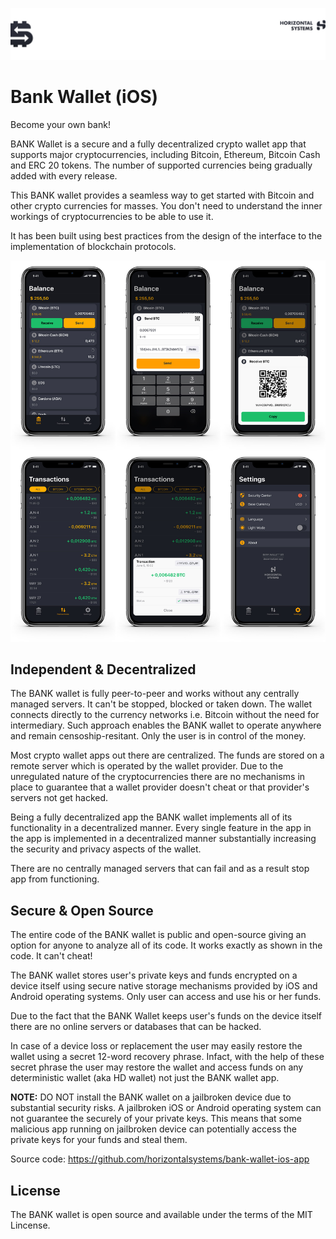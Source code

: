 ![Header](/Images/top-logo.jpg)

# Bank Wallet (iOS)

Become your own bank!

BANK Wallet is a secure and a fully decentralized crypto wallet app that supports major cryptocurrencies, including Bitcoin, Ethereum, Bitcoin Cash and ERC 20 tokens. The number of supported currencies being gradually added with every release.

This BANK wallet provides a seamless way to get started with Bitcoin and other crypto currencies for masses. You don't need to understand the inner workings of cryptocurrencies to be able to use it.

It has been built using best practices from the design of the interface to the implementation of blockchain protocols.

![Header](/Images/BankWalletAllTabs-X-Mockup.jpg)

## Independent & Decentralized

The BANK wallet is fully peer-to-peer and works without any centrally managed servers. It can't be stopped, blocked or taken down. The wallet connects directly to the currency networks i.e. Bitcoin without the need for intermediary. Such approach enables the BANK wallet to operate anywhere and remain censoship-resitant. Only the user is in control of the money.

Most crypto wallet apps out there are centralized. The funds are stored on a remote server which is operated by the wallet provider. Due to the unregulated nature of the cryptocurrencies there are no mechanisms in place to guarantee that a wallet provider doesn't cheat or that provider's servers not get hacked.

Being a fully decentralized app the BANK wallet implements all of its functionality in a decentralized manner. Every single feature in the app in the app is implemented in a decentralized manner substantially increasing the security and privacy aspects of the wallet. 

There are no centrally managed servers that can fail and as a result stop app from functioning.

## Secure & Open Source

The entire code of the BANK wallet is public and open-source giving an option for anyone to analyze all of its code. It works exactly as shown in the code. It can't cheat!

The BANK wallet stores user's private keys and funds encrypted on a device itself using secure native storage mechanisms provided by iOS and Android operating systems. Only user can access and use his or her funds.

Due to the fact that the BANK Wallet keeps user's funds on the device itself there are no online servers or databases that can be hacked.

In case of a device loss or replacement the user may easily restore the wallet using a secret 12-word recovery phrase. Infact, with the help of these secret phrase the user may restore the wallet and access funds on any deterministic wallet (aka HD wallet) not just the BANK wallet app.

**NOTE:** DO NOT install the BANK wallet on a jailbroken device due to substantial security risks. A jailbroken iOS or Android operating system can not guarantee the securely of your private keys. This means that some malicious app running on jailbroken device can potentially access the private keys for your funds and steal them.

Source code: https://github.com/horizontalsystems/bank-wallet-ios-app

## License

The BANK wallet is open source and available under the terms of the MIT Lincense.

